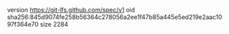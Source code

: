 version https://git-lfs.github.com/spec/v1
oid sha256:845d9074fe258b56364c278056a2ee1f47b85a445e5ed219e2aac1097f364e70
size 2284
